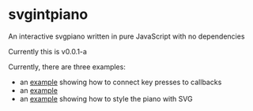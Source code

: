 # svgintpiano

An interactive svgpiano written in pure JavaScript with no dependencies

Currently this is v0.0.1-a

Currently, there are three examples:

- an [example](https://tmroyal.github.io/svgintpiano/examples/eventSubscription.html) showing how to connect key presses to callbacks
- an [example](https://tmroyal.github.io/svgintpiano/examples/chordDisplayer.html)
- an [example](https://tmroyal.github.io/svgintpiano/examples/keyboardStyling.html) showing how to style the piano with SVG
